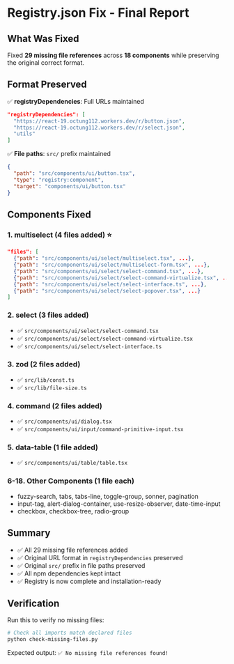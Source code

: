 # Registry.json Fix - Final Report

## What Was Fixed

Fixed **29 missing file references** across **18 components** while preserving the original correct format.

## Format Preserved

✅ **registryDependencies**: Full URLs maintained

```json
"registryDependencies": [
  "https://react-19.octung112.workers.dev/r/button.json",
  "https://react-19.octung112.workers.dev/r/select.json",
  "utils"
]
```

✅ **File paths**: `src/` prefix maintained

```json
{
  "path": "src/components/ui/button.tsx",
  "type": "registry:component",
  "target": "components/ui/button.tsx"
}
```

## Components Fixed

### 1. **multiselect** (4 files added) ⭐

```json
"files": [
  {"path": "src/components/ui/select/multiselect.tsx", ...},
  {"path": "src/components/ui/select/multiselect-form.tsx", ...},
  {"path": "src/components/ui/select/select-command.tsx", ...},         // ✅ Added
  {"path": "src/components/ui/select/select-command-virtualize.tsx", ...}, // ✅ Added
  {"path": "src/components/ui/select/select-interface.ts", ...},       // ✅ Added
  {"path": "src/components/ui/select/select-popover.tsx", ...}         // ✅ Added
]
```

### 2. **select** (3 files added)

- ✅ `src/components/ui/select/select-command.tsx`
- ✅ `src/components/ui/select/select-command-virtualize.tsx`
- ✅ `src/components/ui/select/select-interface.ts`

### 3. **zod** (2 files added)

- ✅ `src/lib/const.ts`
- ✅ `src/lib/file-size.ts`

### 4. **command** (2 files added)

- ✅ `src/components/ui/dialog.tsx`
- ✅ `src/components/ui/input/command-primitive-input.tsx`

### 5. **data-table** (1 file added)

- ✅ `src/components/ui/table/table.tsx`

### 6-18. Other Components (1 file each)

- fuzzy-search, tabs, tabs-line, toggle-group, sonner, pagination
- input-tag, alert-dialog-container, use-resize-observer, date-time-input
- checkbox, checkbox-tree, radio-group

## Summary

- ✅ All 29 missing file references added
- ✅ Original URL format in `registryDependencies` preserved
- ✅ Original `src/` prefix in file paths preserved
- ✅ All npm dependencies kept intact
- ✅ Registry is now complete and installation-ready

## Verification

Run this to verify no missing files:

```bash
# Check all imports match declared files
python check-missing-files.py
```

Expected output: `✅ No missing file references found!`
